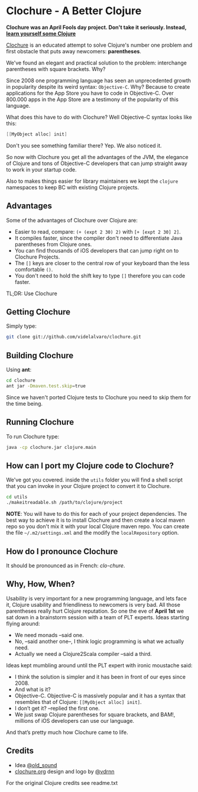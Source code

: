 # Clochure - A Better Clojure #

**Clochure was an April Fools day project. Don't take it seriously. Instead, [learn yourself some Clojure](http://clojure-doc.org)**

[Clochure](http://clochure.org) is an educated attempt to solve Clojure's number one problem and first obstacle that puts away newcomers: **parentheses**.

We've found an elegant and practical solution to the problem: interchange parentheses with square brackets. Why?

Since 2008 one programming language has seen an unprecedented growth in popularity despite its weird syntax: `Objective-C`. Why? Because to create applications for the App Store you have to code in Objective-C. Over 800.000 apps in the App Store are a testimony of the popularity of this language.

What does this have to do with Clochure? Well Objective-C syntax looks like this:

```objective-c
[[MyObject alloc] init]
```

Don't you see something familiar there? Yep. We also noticed it.

So now with Clochure you get all the advantages of the JVM, the elegance of Clojure and tons of Objective-C developers that can jump straight away to work in your startup code.

Also to makes things easier for library maintainers we kept the `clojure` namespaces to keep BC with existing Clojure projects.

## Advantages

Some of the advantages of Clochure over Clojure are:

- Easier to read, compare: `(+ (expt 2 30) 2)` with `[+ [expt 2 30] 2]`.
- It compiles faster, since the compiler don't need to differentiate Java parentheses from Clojure ones.
- You can find thousands of iOS developers that can jump right on to Clochure Projects.
- The `[]` keys are closer to the central row of your keyboard than the less comfortable `()`.
- You don't need to hold the shift key to type `[]` therefore you can code faster.

TL;DR: Use Clochure

## Getting Clochure

Simply type:

```bash
git clone git://github.com/videlalvaro/clochure.git
```


## Building Clochure

Using **ant**:

```bash
cd clochure
ant jar -Dmaven.test.skip=true
```

Since we haven't ported Clojure tests to Clochure you need to skip them for the time being.

## Running Clochure ##

To run Clochure type:

```bash
java -cp clochure.jar clojure.main
```

## How can I port my Clojure code to Clochure?

We've got you covered. inside the `utils` folder you will find a shell script that you can invoke in your Clojure project to convert it to Clochure.

```bash
cd utils
./makeitreadable.sh /path/to/clojure/project
```

**NOTE**: You will have to do this for each of your project dependencies. The best way to achieve it is to install Clochure and then create a local maven repo so you don't mix it with your local Clojure maven repo. You can create the file `~/.m2/settings.xml` and the modify the `localRepository` option.

## How do I pronounce Clochure

It should be pronounced as in French: _clo-chure_.

## Why, How, When? ##

Usability is very important for a new programming language, and lets face it, Clojure usability and friendliness to newcomers is very bad. All those parentheses really hurt Clojure reputation. So one the eve of **April 1st** we sat down in a brainstorm session with a team of PLT experts. Ideas starting flying around:

- We need monads –said one.
- No, –said another one–, I think logic programming is what we actually need.
- Actually we need a Clojure2Scala compiler –said a third.

Ideas kept mumbling around until the PLT expert with ironic moustache said:

- I think the solution is simpler and it has been in front of our eyes since 2008.
- And what is it?
- Objective-C. Objective-C is massively popular and it has a syntax that resembles that of Clojure: `[[MyObject alloc] init]`.
- I don’t get it? –replied the first one.
- We just swap Clojure parentheses for square brackets, and BAM!, millions of iOS developers can use our language.

And that’s pretty much how Clochure came to life.

## Credits ##

- Idea [@old_sound](https://twitter.com/old_sound/)
- [clochure.org](http://clochure.org) design and logo by [@vdrnn](https://twitter.com/vdrnn/)

For the original Clojure credits see readme.txt
